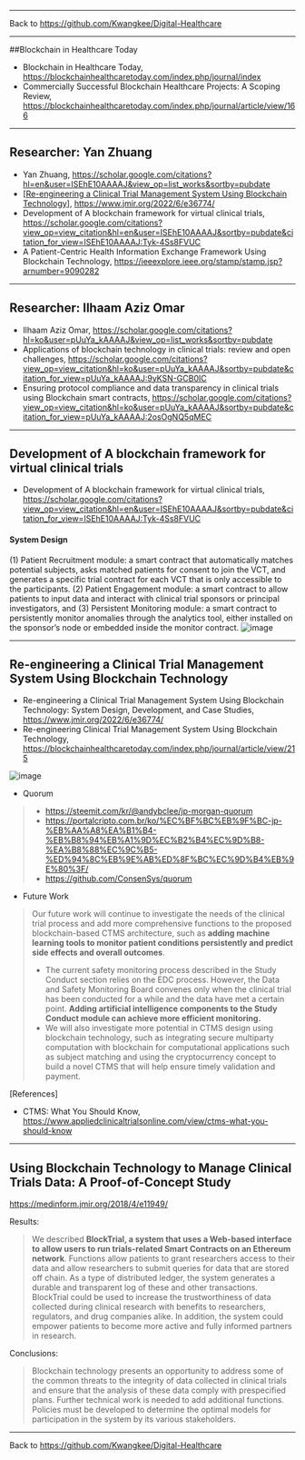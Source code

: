 ***
Back to https://github.com/Kwangkee/Digital-Healthcare

*** 
##Blockchain in Healthcare Today
- Blockchain in Healthcare Today, https://blockchainhealthcaretoday.com/index.php/journal/index
- Commercially Successful Blockchain Healthcare Projects: A Scoping Review, https://blockchainhealthcaretoday.com/index.php/journal/article/view/166



***
## Researcher: Yan Zhuang
- Yan Zhuang, https://scholar.google.com/citations?hl=en&user=ISEhE10AAAAJ&view_op=list_works&sortby=pubdate
- [[Re-engineering a Clinical Trial Management System Using Blockchain Technology](https://github.com/Kwangkee/Digital-Healthcare/blob/main/BC4CrinicalTrial.md#re-engineering-a-clinical-trial-management-system-using-blockchain-technology)], https://www.jmir.org/2022/6/e36774/
- Development of A blockchain framework for virtual clinical trials, https://scholar.google.com/citations?view_op=view_citation&hl=en&user=ISEhE10AAAAJ&sortby=pubdate&citation_for_view=ISEhE10AAAAJ:Tyk-4Ss8FVUC
- A Patient-Centric Health Information Exchange Framework Using Blockchain Technology, https://ieeexplore.ieee.org/stamp/stamp.jsp?arnumber=9090282

***
## Researcher: Ilhaam Aziz Omar
- Ilhaam Aziz Omar, https://scholar.google.com/citations?hl=ko&user=pUuYa_kAAAAJ&view_op=list_works&sortby=pubdate
- Applications of blockchain technology in clinical trials: review and open challenges, https://scholar.google.com/citations?view_op=view_citation&hl=ko&user=pUuYa_kAAAAJ&sortby=pubdate&citation_for_view=pUuYa_kAAAAJ:9yKSN-GCB0IC  
- Ensuring protocol compliance and data transparency in clinical trials using Blockchain smart contracts, https://scholar.google.com/citations?view_op=view_citation&hl=ko&user=pUuYa_kAAAAJ&sortby=pubdate&citation_for_view=pUuYa_kAAAAJ:2osOgNQ5qMEC  

***
## Development of A blockchain framework for virtual clinical trials
- Development of A blockchain framework for virtual clinical trials, https://scholar.google.com/citations?view_op=view_citation&hl=en&user=ISEhE10AAAAJ&sortby=pubdate&citation_for_view=ISEhE10AAAAJ:Tyk-4Ss8FVUC

#### System Design
(1) Patient Recruitment module: a smart contract that automatically matches potential subjects, asks matched patients for consent to join the VCT, and generates a specific trial contract for each VCT that is only accessible to the participants. 
(2) Patient Engagement module: a smart contract to allow patients to input data and interact with clinical trial sponsors or principal investigators, and 
(3) Persistent Monitoring module: a smart contract to persistently monitor anomalies through the analytics tool, either installed on the sponsor’s node or embedded inside the monitor contract.
![image](https://user-images.githubusercontent.com/109835677/208568531-22f3aade-51c3-44b2-aa3a-96d34c2bf431.png)

***
## Re-engineering a Clinical Trial Management System Using Blockchain Technology
- Re-engineering a Clinical Trial Management System Using Blockchain Technology: System Design, Development, and Case Studies, https://www.jmir.org/2022/6/e36774/
- Re-engineering Clinical Trial Management System Using Blockchain Technology, https://blockchainhealthcaretoday.com/index.php/journal/article/view/215

![image](https://user-images.githubusercontent.com/109835677/208403426-90de7204-6271-4fe5-ae51-70fc876021d4.png)

- Quorum
>-	https://steemit.com/kr/@andybclee/jp-morgan-quorum
>-	https://portalcripto.com.br/ko/%EC%BF%BC%EB%9F%BC-jp-%EB%AA%A8%EA%B1%B4-%EB%B8%94%EB%A1%9D%EC%B2%B4%EC%9D%B8-%EA%B8%88%EC%9C%B5-%ED%94%8C%EB%9E%AB%ED%8F%BC%EC%9D%B4%EB%9E%80%3F/
>-	https://github.com/ConsenSys/quorum

- Future Work
>Our future work will continue to investigate the needs of the clinical trial process and add more comprehensive functions to the proposed blockchain-based CTMS architecture, such as **adding machine learning tools to monitor patient conditions persistently and predict side effects and overall outcomes**. 
>- The current safety monitoring process described in the Study Conduct section relies on the EDC process. However, the Data and Safety Monitoring Board convenes only when the clinical trial has been conducted for a while and the data have met a certain point. **Adding artificial intelligence components to the Study Conduct module can achieve more efficient monitoring.** 
>- We will also investigate more potential in CTMS design using blockchain technology, such as integrating secure multiparty computation with blockchain for computational applications such as subject matching and using the cryptocurrency concept to build a novel CTMS that will help ensure timely validation and payment.  

[References]  
- CTMS: What You Should Know, https://www.appliedclinicaltrialsonline.com/view/ctms-what-you-should-know


***
## Using Blockchain Technology to Manage Clinical Trials Data: A Proof-of-Concept Study  
https://medinform.jmir.org/2018/4/e11949/  

Results:  
>We described **BlockTrial, a system that uses a Web-based interface to allow users to run trials-related Smart Contracts on an Ethereum network**. Functions allow patients to grant researchers access to their data and allow researchers to submit queries for data that are stored off chain. As a type of distributed ledger, the system generates a durable and transparent log of these and other transactions. BlockTrial could be used to increase the trustworthiness of data collected during clinical research with benefits to researchers, regulators, and drug companies alike. In addition, the system could empower patients to become more active and fully informed partners in research.

Conclusions:  
>Blockchain technology presents an opportunity to address some of the common threats to the integrity of data collected in clinical trials and ensure that the analysis of these data comply with prespecified plans. Further technical work is needed to add additional functions. Policies must be developed to determine the optimal models for participation in the system by its various stakeholders.

***
Back to https://github.com/Kwangkee/Digital-Healthcare
